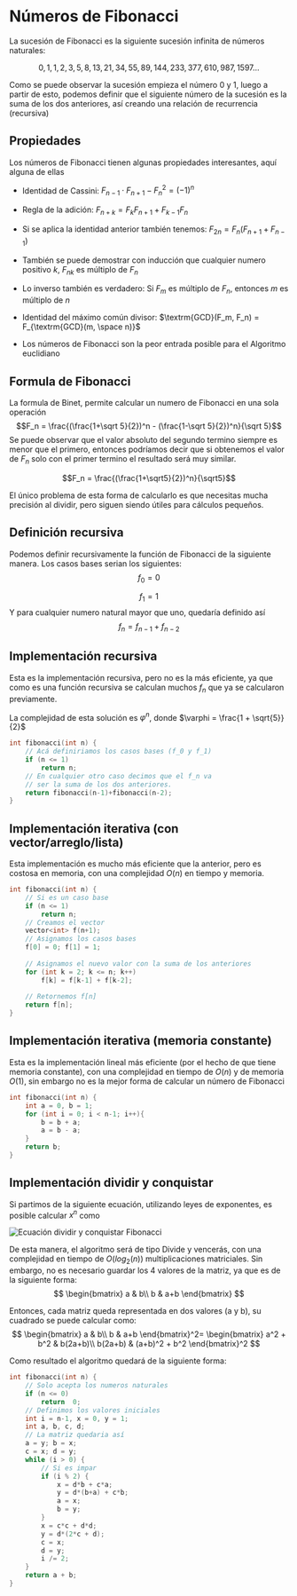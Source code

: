 # Números de Fibonacci

La sucesión de Fibonacci es la siguiente sucesión infinita de números naturales:

$$0, 1, 1, 2, 3, 5, 8, 13, 21, 34, 55, 89, 144, 233, 377, 610, 987, 1597 ...$$

Como se puede observar la sucesión empieza el número $0$ y $1$, luego a partir de esto, podemos definir que el siguiente número de la sucesión es la suma de los dos anteriores, así creando una relación de recurrencia (recursiva)

## Propiedades
Los números de Fibonacci tienen algunas propiedades interesantes, aquí alguna de ellas
- Identidad de Cassini: $F_{n-1}\cdot F_{n+1} - F_n^2=(-1)^n$
	
- Regla de la adición: $F_{n+k} = F_kF_{n+1} + F_{k-1}F_n$
	
- Si se aplica la identidad anterior también tenemos: $F_{2n}=F_n(F_{n+1} + F_{n-1})$
	
- También se puede demostrar con inducción que cualquier numero positivo $k$, $F_{nk}$ es múltiplo de $F_n$
	
- Lo inverso también es verdadero: Si $F_m$ es múltiplo de $F_n$, entonces $m$ es múltiplo de $n$
	
- Identidad del máximo común divisor: $\textrm{GCD}(F_m, F_n) = F_{\textrm{GCD}(m, \space n)}$
	
- Los números de Fibonacci son la peor entrada posible para el Algoritmo euclidiano

## Formula de Fibonacci
La formula de Binet, permite calcular un numero de Fibonacci en una sola operación
$$F_n = \frac{(\frac{1+\sqrt 5}{2})^n  - (\frac{1-\sqrt 5}{2})^n}{\sqrt 5}$$
Se puede observar que el valor absoluto del segundo termino siempre es menor que el primero, entonces podríamos decir que si obtenemos el valor de $F_n$ solo con el primer termino el resultado será muy similar.

$$F_n = \frac{(\frac{1+\sqrt5}{2})^n}{\sqrt5}$$

El único problema de esta forma de calcularlo es que necesitas mucha precisión al dividir, pero siguen siendo útiles para cálculos pequeños.

## Definición recursiva
Podemos definir recursivamente la función de Fibonacci de la siguiente manera.
Los casos bases serian los siguientes:
$$f_0 = 0$$

$$f_1 = 1$$
Y para cualquier numero natural mayor que uno, quedaría definido así
$$f_n = f_{n-1} + f_{n-2}$$

## Implementación recursiva
Esta es la implementación recursiva, pero no es la más eficiente, ya que como es una función recursiva se calculan muchos $f_n$ que ya se calcularon previamente.

La complejidad de esta solución es $\varphi ^n$, donde $\varphi = \frac{1 + \sqrt{5}}{2}$
```cpp
int fibonacci(int n) {
	// Acá definiriamos los casos bases (f_0 y f_1)
	if (n <= 1)
		return n;
	// En cualquier otro caso decimos que el f_n va
	// ser la suma de los dos anteriores.
	return fibonacci(n-1)+fibonacci(n-2);
}
```

## Implementación iterativa (con vector/arreglo/lista)
Esta implementación es mucho más eficiente que la anterior, pero es costosa en memoria, con una complejidad $O(n)$ en tiempo y memoria.
```cpp
int fibonacci(int n) {
	// Si es un caso base
	if (n <= 1)
		return n;
	// Creamos el vector
	vector<int> f(n+1);
	// Asignamos los casos bases
	f[0] = 0; f[1] = 1;
	
	// Asignamos el nuevo valor con la suma de los anteriores
	for (int k = 2; k <= n; k++)
		f[k] = f[k-1] + f[k-2];
	
	// Retornemos f[n]
	return f[n];
}
```

## Implementación iterativa (memoria constante)
Esta es la implementación lineal más eficiente (por el hecho de que tiene memoria constante),  con una complejidad en tiempo de $O(n)$ y de memoria $O(1)$, sin embargo no es la mejor forma de calcular un número de Fibonacci
```cpp
int fibonacci(int n) {
	int a = 0, b = 1;
	for (int i = 0; i < n-1; i++){
		b = b + a;
		a = b - a;
	}
	return b;
}
```

## Implementación dividir y conquistar
Si partimos de la siguiente ecuación, utilizando leyes de exponentes, es posible calcular $x^n$ como

![Ecuación dividir y conquistar Fibonacci](https://wikimedia.org/api/rest_v1/media/math/render/svg/2adbf062607df80b7db6645cd24529d57b7bb613)

De esta manera, el algoritmo será de tipo Divide y vencerás, con una complejidad en tiempo de $O(log_2(n))$ multiplicaciones matriciales. Sin embargo, no es necesario guardar los 4 valores de la matriz, ya que es de la siguiente forma:
$$
\begin{bmatrix}  
a & b\\  
b & a+b 
\end{bmatrix}
$$

Entonces, cada matriz queda representada en dos valores (a y b), su cuadrado se puede calcular como:
$$
\begin{bmatrix}  
a & b\\  
b & a+b 
\end{bmatrix}^2=
\begin{bmatrix}  
a^2 + b^2 & b(2a+b)\\  
b(2a+b) & (a+b)^2 + b^2
\end{bmatrix}^2
$$

Como resultado el algoritmo quedará de la siguiente forma:
```cpp
int fibonacci(int n) {
	// Solo acepta los numeros naturales
	if (n <= 0)
		return  0;
	// Definimos los valores iniciales
	int i = n-1, x = 0, y = 1;
	int a, b, c, d;
	// La matriz quedaria así
	a = y; b = x;
	c = x; d = y;
	while (i > 0) {
		// Si es impar
		if (i % 2) {
			x = d*b + c*a;
			y = d*(b+a) + c*b;
			a = x;
			b = y;
		}
		x = c*c + d*d;
		y = d*(2*c + d);
		c = x;
		d = y;
		i /= 2;
	}
	return a + b;
}
```

